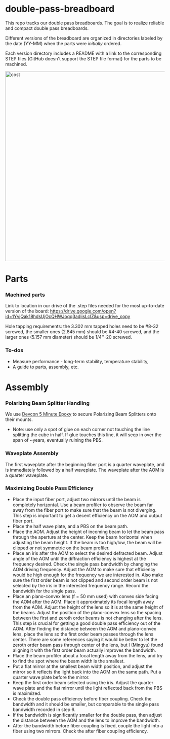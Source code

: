 # double-pass-breadboard

This repo tracks our double pass breadboards.  The goal is to realize reliable and compact double pass breadboards.

Different versions of the breadboard are organized in directories labeled by the date (YY-MM) when the parts were *initially* ordered.

Each version directory includes a README with a link to the corresponding STEP files (GitHub doesn't support the STEP file format) for the parts to be machined.


<img width="599" alt="cost" src="https://user-images.githubusercontent.com/63123871/231609481-7296a951-1a45-4414-b5d5-492b8e8fb254.png">

# Parts

### Machined parts
Link to location in our drive of the .step files needed for the most up-to-date version of the board:
https://drive.google.com/open?id=1YvjQak18hdsUjOcQHWJoqq3adjisLcIZ&usp=drive_copy

Hole tapping requirements: the 3.302 mm tapped holes need to be #8-32 screwed, the smaller ones (2.845 mm) should be #4-40 screwed, and the larger ones (5.157 mm diameter) should be 1/4''-20 screwed.





### To-dos
* Measure performance - long-term stability, temperature stability, 
* A guide to parts, assembly, etc.



# Assembly

### Polarizing Beam Splitter Handling
We use [Devcon 5 Minute Epoxy](https://itwperformancepolymers.com/products/devcon-5-minute-epoxy/) to secure Polarizing Beam Splitters onto their mounts. 
- Note: use only a spot of glue on each corner not touching the line splitting the cube in half. If glue touches this line, it will seep in over the span of ~years, eventually ruining the PBS.

### Waveplate Assembly
The first waveplate after the beginning fiber port is a quarter waveplate, and is immediately followed by a half waveplate. The waveplate after the AOM is a quarter waveplate.

### Maximizing Double Pass Efficiency
* Place the input fiber port, adjust two mirrors until the beam is completely horizontal. Use a beam profiler to observe the beam far away from the fiber port to make sure that the beam is not diverging. This step is important to get a decent efficiency on the AOM and output fiber port.
* Place the half wave plate, and a PBS on the beam path.
* Place the AOM. Adjust the height of incoming beam to let the beam pass through the aperture at the center. Keep the beam horizontal when adjusting the beam height. If the beam is too high/low, the beam will be clipped or not symmetric on the beam profiler.
* Place an iris after the AOM to select the desired defracted beam. Adjust angle of the AOM until the diffraction efficiency is highest at the frequency desired. 
Check the single pass bandwidth by changing the AOM driving frequency. Adjust the AOM to make sure that efficiency would be high enough for the frequency we are interested in. Also make sure the first order beam is not clipped and second order beam is not selected by the iris in the interested frequency range. Record the bandwidth for the single pass.
* Place an plano-convex lens (f = 50 mm used) with convex side facing the AOM after the AOM. Place it approximately its focal length away from the AOM. Adjust the height of the lens so it is at the same height of the beams. Adjust the position of the plano-convex lens so the spacing between the first and zeroth order beams is not changing after the lens. This step is crucial for getting a good double pass efficiency out of the AOM.
After finding the distance between the AOM and plano-convex lens, place the lens so the first order beam passes through the lens center. There are some references saying it would be better to let the zeroth order beam pass through center of the lens, but I (Mingyu) found aligning it with the first order beam actually improves the bandwidth.
* Place the beam profiler about a focal length away from the lens, and try to find the spot where the beam width is the smallest.
* Put a flat mirror at the smallest beam width position, and adjust the mirror so it reflects the light back into the AOM on the same path. Put a quarter wave plate before the mirror.
* Keep the first order beam selected using the iris. Adjust the quarter wave plate and the flat mirror until the light reflected back from the PBS is maximized.
* Check the double pass efficiency before fiber coupling. Check the bandwidth and it should be smaller, but comparable to the single pass bandwidth recorded in step 6.
* If the bandwidth is significantly smaller for the double pass, then adjust the distance between the AOM and the lens to improve the bandwidth.
* After the bandwidth before fiber coupling is fixed, couple the light into a fiber using two mirrors. Check the after fiber coupling efficiency. 
